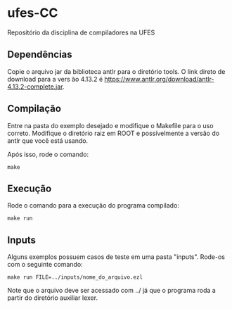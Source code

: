 # ufes-CC

Repositório da disciplina de compiladores na UFES

## Dependências

Copie o arquivo jar da biblioteca antlr para o diretório tools.
O link direto de download para a vers ̃ao 4.13.2 é https://www.antlr.org/download/antlr-4.13.2-complete.jar.

## Compilação

Entre na pasta do exemplo desejado e modifique o Makefile para o uso correto. Modifique o diretório raiz em ROOT e possívelmente a versão do antlr que você está usando.

Após isso, rode o comando:

`make`

## Execução

Rode o comando para a execução do programa compilado:

`make run`

## Inputs

Alguns exemplos possuem casos de teste em uma pasta "inputs". Rode-os com o seguinte comando:

`make run FILE=../inputs/nome_do_arquivo.ezl`

Note que o arquivo deve ser acessado com ../ já que o programa roda a partir do diretório auxiliar lexer.
